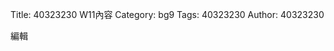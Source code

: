 Title: 40323230 W11內容
Category: bg9
Tags: 40323230
Author: 40323230

<!-- PELICAN_END_SUMMARY -->

編輯